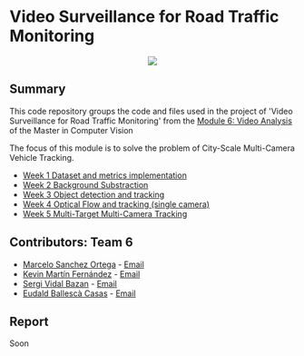 # Video Surveillance for Road Traffic Monitoring



<div style="text-align:center"><img src="data/reid_gif.gif" /></div>

## Summary
This  code repository groups the code and files used in the project of 'Video Surveillance for Road Traffic Monitoring' from the [Module 6: Video Analysis](https://pagines.uab.cat/mcv/content/m6-video-analysis) of the Master in Computer Vision 

The focus of this module is to solve the problem of City-Scale Multi-Camera Vehicle Tracking.




* [Week 1 Dataset and metrics implementation](Week1/)
* [Week 2 Background Substraction](Week2/)
* [Week 3 Object detection and tracking](Week3/)
* [Week 4 Optical Flow and tracking (single camera)](Week4/)
* [Week 5 Multi-Target Multi-Camera Tracking](Week5/)



## Contributors: Team 6
- [Marcelo Sanchez Ortega](https://github.com/Marcelo5444) - [Email](marcelosanchezortega@gmail.com)
- [Kevin Martín Fernández](https://github.com/kevinmf94) - [Email](kevinmf94@gmail.com)
- [Sergi Vidal Bazan](https://github.com/servidal) - [Email](servidal95@gmail.com)
- [Eudald Ballescà Casas](https://github.com/eudaldbc) - [Email](eudald.ballesca@gmail.com)

## Report
Soon 
